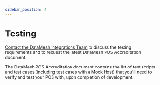 ```yaml
---
sidebar_position: 4
---
```


# Testing

[Contact the DataMesh Integrations Team](mailto:integrations@datameshgroup.com) to discuss the testing requirements and to request the latest DataMesh POS Accreditation document.

The DataMesh POS Accreditation document contains the list of test scripts and test cases (including test cases with a Mock Host) that you'll need to verify and test your POS with, upon completion of development.
